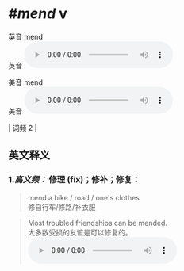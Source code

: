 # ***\#mend*** v
英音 mend  
英音
<audio src="./media/mend-B.aac" controls="controls"></audio>

美音 mend  
美音
<audio src="./media/mend.aac" controls="controls"></audio>



| 词频 2 |  

英文释义
---
### 1.*高义频：* **修理 (fix)；修补；修复：**  

 > mend a bike / road / one's clothes  
 > 修自行车/修路/补衣服    

 > Most troubled friendships can be mended.  
 > 大多数受损的友谊是可以修复的。    
<audio src="./media/mend-1.aac" controls="controls"></audio>


